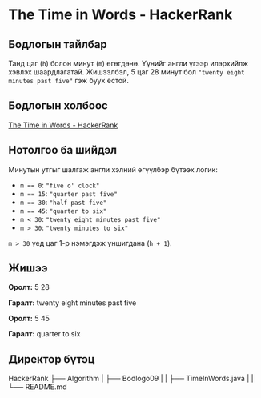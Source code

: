 # The Time in Words - HackerRank

## Бодлогын тайлбар

Танд цаг (`h`) болон минут (`m`) өгөгдөнө. Үүнийг англи үгээр илэрхийлж хэвлэх шаардлагатай. Жишээлбэл, 5 цаг 28 минут бол `"twenty eight minutes past five"` гэж буух ёстой.


## Бодлогын холбоос

[The Time in Words - HackerRank](https://www.hackerrank.com/challenges/the-time-in-words/problem?isFullScreen=true)


## Нотолгоо ба шийдэл

Минутын утгыг шалгаж англи хэлний өгүүлбэр бүтээх логик:

- `m == 0`: `"five o' clock"`
- `m == 15`: `"quarter past five"`
- `m == 30`: `"half past five"`
- `m == 45`: `"quarter to six"`
- `m < 30`: `"twenty eight minutes past five"`
- `m > 30`: `"twenty minutes to six"`

`m > 30` үед цаг 1-р нэмэгдэж уншигдана (`h + 1`).


## Жишээ

**Оролт:**
5
28

**Гаралт:**
twenty eight minutes past five


**Оролт:**
5
45


**Гаралт:**
quarter to six

## Директор бүтэц
HackerRank
    ├── Algorithm
    |   ├── Bodlogo09
    |   |   ├── TimeInWords.java
    |   |   └── README.md